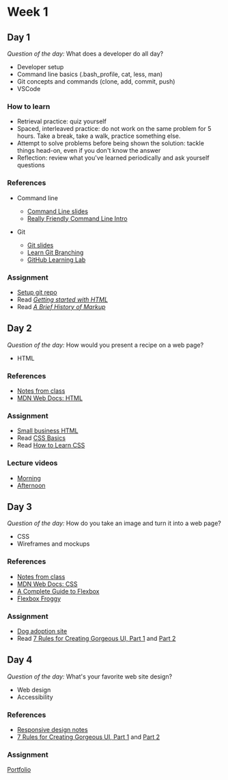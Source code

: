 # Week 1

## Day 1

_Question of the day:_ What does a developer do all day?

- Developer setup
- Command line basics (.bash_profile, cat, less, man)
- Git concepts and commands (clone, add, commit, push)
- VSCode

### How to learn

- Retrieval practice: quiz yourself
- Spaced, interleaved practice: do not work on the same problem for 5 hours. Take a break, take a walk, practice something else.
- Attempt to solve problems before being shown the solution: tackle things head-on, even if you don't know the answer
- Reflection: review what you've learned periodically and ask yourself questions

### References

- Command line

  - [Command Line slides](notes/command-line.md)
  - [Really Friendly Command Line Intro](https://drive.google.com/file/d/1_2LTtR6f5bFCC5wjFZc9ILA7vmru7ShK/view)

- Git
  - [Git slides](notes/git.slides.md)
  - [Learn Git Branching](https://learngitbranching.js.org/)
  - [GitHub Learning Lab](https://lab.github.com/)

### Assignment

- [Setup git repo](https://classroom.github.com/a/EyaZMqtf)
- Read [_Getting started with HTML_](https://developer.mozilla.org/en-US/docs/Learn/HTML/Introduction_to_HTML/Getting_started)
- Read [_A Brief History of Markup_](https://alistapart.com/article/a-brief-history-of-markup)

## Day 2

_Question of the day:_ How would you present a recipe on a web page?

- HTML

### References

- [Notes from class](notes/html.slides.md)
- [MDN Web Docs: HTML](https://developer.mozilla.org/en-US/docs/Web/HTML)

### Assignment

- [Small business HTML](https://classroom.github.com/a/utf9F0pz)
- Read [CSS Basics](https://developer.mozilla.org/en-US/docs/Learn/Getting_started_with_the_web/CSS_basics)
- Read [How to Learn CSS](https://www.smashingmagazine.com/2019/01/how-to-learn-css/)

### Lecture videos

- [Morning](https://drive.google.com/file/d/1IlASEzWgf-qD97CisNv8k4m5ODhQ-rHf/view)
- [Afternoon](https://drive.google.com/file/d/1QZtv3h2ff6IYM6IUUXFzNR64K6mEvDE_/view)

## Day 3

_Question of the day:_ How do you take an image and turn it into a web page?

- CSS
- Wireframes and mockups

### References

- [Notes from class](notes/css.slides.md)
- [MDN Web Docs: CSS](https://developer.mozilla.org/en-US/docs/Web/CSS)
- [A Complete Guide to Flexbox](https://css-tricks.com/snippets/css/a-guide-to-flexbox/)
- [Flexbox Froggy](https://flexboxfroggy.com/)

### Assignment

- [Dog adoption site](https://classroom.github.com/a/b9qlA3Gz)
- Read [7 Rules for Creating Gorgeous UI, Part 1](https://medium.com/@erikdkennedy/7-rules-for-creating-gorgeous-ui-part-1-559d4e805cda) and [Part 2](https://medium.com/@erikdkennedy/7-rules-for-creating-gorgeous-ui-part-2-430de537ba96)

## Day 4

_Question of the day:_ What's your favorite web site design?

- Web design
- Accessibility

### References

- [Responsive design notes](notes/responsive.slides.md)
- [7 Rules for Creating Gorgeous UI, Part 1](https://medium.com/@erikdkennedy/7-rules-for-creating-gorgeous-ui-part-1-559d4e805cda) and [Part 2](https://medium.com/@erikdkennedy/7-rules-for-creating-gorgeous-ui-part-2-430de537ba96)

### Assignment

[Portfolio](https://classroom.github.com/a/SAUpVuJC)
